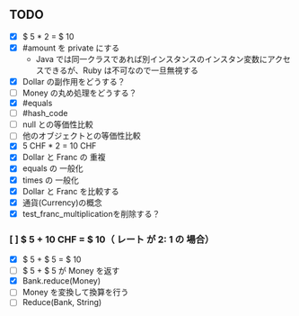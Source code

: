 ## TODO
 * [x] $ 5 * 2 = $ 10
 * [x] #amount を private にする
   - Java では同一クラスであれば別インスタンスのインスタン変数にアクセスできるが、Ruby は不可なので一旦無視する
 * [x] Dollar の副作用をどうする？
 * [ ] Money の丸め処理をどうする？
 * [x] #equals
 * [ ] #hash_code
 * [ ] null との等価性比較
 * [ ] 他のオブジェクトとの等価性比較
 * [x] 5 CHF * 2 = 10 CHF
 * [x] Dollar と Franc の 重複
 * [x] equals の 一般化
 * [x] times の 一般化
 * [x] Dollar と Franc を比較する
 * [x] 通貨(Currency)の概念
 * [x] test_franc_multiplicationを削除する？

### [ ] $ 5 + 10 CHF = $ 10（ レート が 2: 1 の 場合）
 * [x] $ 5 + $ 5 = $ 10
 * [ ] $ 5 + $ 5 が Money を返す
 * [x] Bank.reduce(Money)
 * [ ] Money を変換して換算を行う
 * [ ] Reduce(Bank, String)
